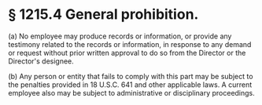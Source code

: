# § 1215.4   General prohibition.

(a) No employee may produce records or information, or provide any testimony related to the records or information, in response to any demand or request without prior written approval to do so from the Director or the Director's designee.


(b) Any person or entity that fails to comply with this part may be subject to the penalties provided in 18 U.S.C. 641 and other applicable laws. A current employee also may be subject to administrative or disciplinary proceedings.




